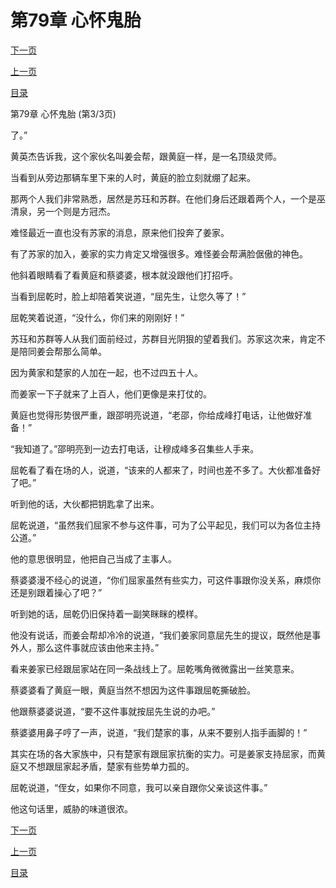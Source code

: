 <h1>第79章   心怀鬼胎</h1>
            <div><p><a href="./0237_%E7%AC%AC80%E7%AB%A0_%E4%BC%BC%E6%9B%BE%E7%9B%B8%E8%AF%86.md">下一页</a></p><p><a href="./0235_%E7%AC%AC79%E7%AB%A0_%E5%BF%83%E6%80%80%E9%AC%BC%E8%83%8E.md">上一页</a></p><p><a href="../">目录</a></p></div>
            <div><p>第79章   心怀鬼胎 (第3/3页)</p><p>了。”</p><p>黄英杰告诉我，这个家伙名叫姜会帮，跟黄庭一样，是一名顶级灵师。</p><p>当看到从旁边那辆车里下来的人时，黄庭的脸立刻就绷了起来。</p><p>那两个人我们非常熟悉，居然是苏珏和苏群。在他们身后还跟着两个人，一个是巫清泉，另一个则是方冠杰。</p><p>难怪最近一直也没有苏家的消息，原来他们投奔了姜家。</p><p>有了苏家的加入，姜家的实力肯定又增强很多。难怪姜会帮满脸倨傲的神色。</p><p>他斜着眼睛看了看黄庭和蔡婆婆，根本就没跟他们打招呼。</p><p>当看到屈乾时，脸上却陪着笑说道，“屈先生，让您久等了！”</p><p>屈乾笑着说道，“没什么，你们来的刚刚好！”</p><p>苏珏和苏群等人从我们面前经过，苏群目光阴狠的望着我们。苏家这次来，肯定不是陪同姜会帮那么简单。</p><p>因为黄家和楚家的人加在一起，也不过四五十人。</p><p>而姜家一下子就来了上百人，他们更像是来打仗的。</p><p>黄庭也觉得形势很严重，跟邵明亮说道，“老邵，你给成峰打电话，让他做好准备！”</p><p>“我知道了。”邵明亮到一边去打电话，让穆成峰多召集些人手来。</p><p>屈乾看了看在场的人，说道，“该来的人都来了，时间也差不多了。大伙都准备好了吧。”</p><p>听到他的话，大伙都把钥匙拿了出来。</p><p>屈乾说道，“虽然我们屈家不参与这件事，可为了公平起见，我们可以为各位主持公道。”</p><p>他的意思很明显，他把自己当成了主事人。</p><p>蔡婆婆漫不经心的说道，“你们屈家虽然有些实力，可这件事跟你没关系，麻烦你还是别跟着操心了吧？”</p><p>听到她的话，屈乾仍旧保持着一副笑眯眯的模样。</p><p>他没有说话，而姜会帮却冷冷的说道，“我们姜家同意屈先生的提议，既然他是事外人，那么这件事就应该由他来主持。”</p><p>看来姜家已经跟屈家站在同一条战线上了。屈乾嘴角微微露出一丝笑意来。</p><p>蔡婆婆看了黄庭一眼，黄庭当然不想因为这件事跟屈乾撕破脸。</p><p>他跟蔡婆婆说道，“要不这件事就按屈先生说的办吧。”</p><p>蔡婆婆用鼻子哼了一声，说道，“我们楚家的事，从来不要别人指手画脚的！”</p><p>其实在场的各大家族中，只有楚家有跟屈家抗衡的实力。可是姜家支持屈家，而黄庭又不想跟屈家起矛盾，楚家有些势单力孤的。</p><p>屈乾说道，“侄女，如果你不同意，我可以亲自跟你父亲谈这件事。”</p><p>他这句话里，威胁的味道很浓。</p></div>
            <div><p><a href="./0237_%E7%AC%AC80%E7%AB%A0_%E4%BC%BC%E6%9B%BE%E7%9B%B8%E8%AF%86.md">下一页</a></p><p><a href="./0235_%E7%AC%AC79%E7%AB%A0_%E5%BF%83%E6%80%80%E9%AC%BC%E8%83%8E.md">上一页</a></p><p><a href="../">目录</a></p></div>